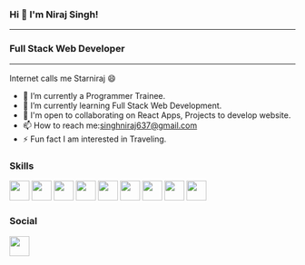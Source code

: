 ### Hi 👋 I'm Niraj Singh! <hr>
### Full Stack Web Developer <hr>
Internet calls me Starniraj :smile:

- 🔭 I’m currently a Programmer Trainee.
- 🌱 I’m currently learning Full Stack Web Development.
- 👯 I'm open to collaborating on React Apps, Projects to develop website.
- 📫 How to reach me:singhniraj637@gmail.com
- ⚡ Fun fact I am interested in Traveling.

### Skills
<img  src = "https://raw.githubusercontent.com/danielcranney/readme-generator/main/public/icons/skills/javascript-colored.svg"  width="35px" height="35px"><a href="https://developer.mozilla.org/en-US/docs/Web/JavaScript"></a></image>
<img  src = "https://raw.githubusercontent.com/danielcranney/readme-generator/main/public/icons/skills/html5-colored.svg"  width="35px" height="35px"><a href="https://developer.mozilla.org/en-US/docs/Glossary/HTML5"></a></image>
<img  src = "https://raw.githubusercontent.com/danielcranney/readme-generator/main/public/icons/skills/react-colored.svg"  width="35px" height="35px"><a href="https://reactjs.org/"></a></image>
<img  src = "https://raw.githubusercontent.com/danielcranney/readme-generator/main/public/icons/skills/css3-colored.svg"  width="35px" height="35px"><a href="https://www.w3.org/TR/CSS/#css"></a></image>
<img  src = "https://raw.githubusercontent.com/danielcranney/readme-generator/main/public/icons/skills/bootstrap-colored.svg"  width="35px" height="35px"><a href="https://getbootstrap.com/"></a></image>
<img  src = "https://raw.githubusercontent.com/danielcranney/readme-generator/main/public/icons/skills/nodejs-colored.svg"  width="35px" height="35px"><a href="https://nodejs.org/en/"></a></image>
<img  src = "https://raw.githubusercontent.com/danielcranney/readme-generator/main/public/icons/skills/mongodb-colored.svg"  width="35px" height="35px"><a href="https://www.mongodb.com/"></a></image>
<img  src = "https://raw.githubusercontent.com/danielcranney/readme-generator/main/public/icons/skills/mysql-colored.svg"  width="35px" height="35px"><a href="https://www.mysql.com/"></a></image>
<img  src = "https://raw.githubusercontent.com/danielcranney/readme-generator/main/public/icons/skills/heroku-colored.svg"  width="35px" height="35px"><a href="https://www.heroku.com/"></a></image>

### Social
<img  src = "https://raw.githubusercontent.com/danielcranney/readme-generator/main/public/icons/socials/linkedin.svg"  width="35px" height="35px"><a href="https://www.linkedin.com/in/niraj-singh-07a107216/"></a></image>








